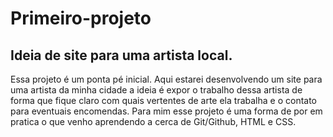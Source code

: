 # Primeiro-projeto
## Ideia de site para uma artista local.
Essa projeto é um ponta pé inicial. Aqui estarei desenvolvendo um site para uma artista da minha cidade a ideia é expor o trabalho dessa artista de forma que fique claro com quais vertentes de arte ela trabalha e o contato para eventuais encomendas.
Para mim esse projeto é uma forma de por em pratica o que venho aprendendo a cerca de Git/Github, HTML e CSS.
